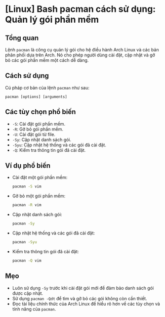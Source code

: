 # [Linux] Bash pacman cách sử dụng: Quản lý gói phần mềm

## Tổng quan
Lệnh `pacman` là công cụ quản lý gói cho hệ điều hành Arch Linux và các bản phân phối dựa trên Arch. Nó cho phép người dùng cài đặt, cập nhật và gỡ bỏ các gói phần mềm một cách dễ dàng.

## Cách sử dụng
Cú pháp cơ bản của lệnh `pacman` như sau:
```
pacman [options] [arguments]
```

## Các tùy chọn phổ biến
- `-S`: Cài đặt gói phần mềm.
- `-R`: Gỡ bỏ gói phần mềm.
- `-U`: Cài đặt gói từ file.
- `-Sy`: Cập nhật danh sách gói.
- `-Syu`: Cập nhật hệ thống và các gói đã cài đặt.
- `-Q`: Kiểm tra thông tin gói đã cài đặt.

## Ví dụ phổ biến
- Cài đặt một gói phần mềm:
  ```bash
  pacman -S vim
  ```

- Gỡ bỏ một gói phần mềm:
  ```bash
  pacman -R vim
  ```

- Cập nhật danh sách gói:
  ```bash
  pacman -Sy
  ```

- Cập nhật hệ thống và các gói đã cài đặt:
  ```bash
  pacman -Syu
  ```

- Kiểm tra thông tin gói đã cài đặt:
  ```bash
  pacman -Q vim
  ```

## Mẹo
- Luôn sử dụng `-Sy` trước khi cài đặt gói mới để đảm bảo danh sách gói được cập nhật.
- Sử dụng `pacman -Qdt` để tìm và gỡ bỏ các gói không còn cần thiết.
- Đọc tài liệu chính thức của Arch Linux để hiểu rõ hơn về các tùy chọn và tính năng của `pacman`.